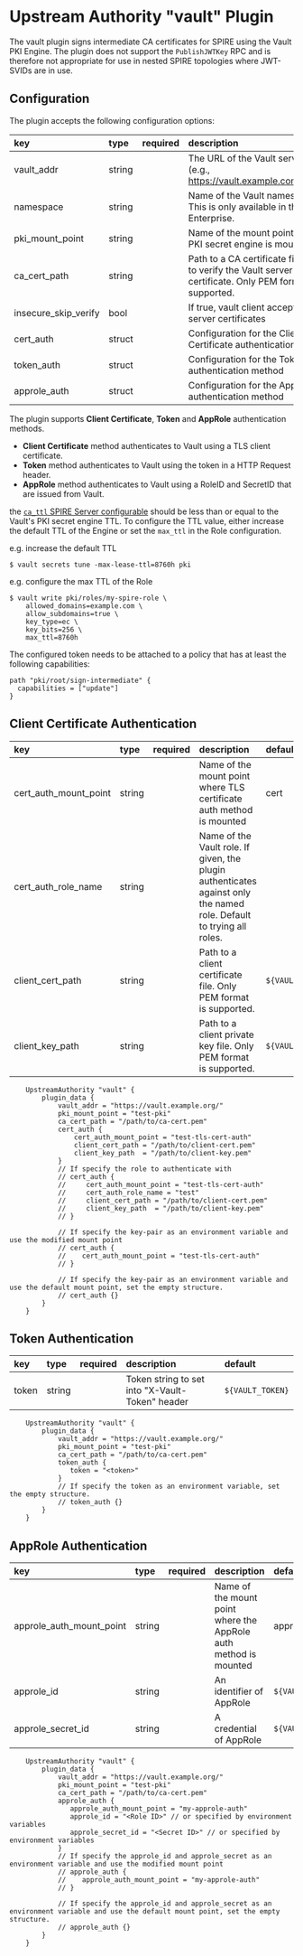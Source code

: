 #  Upstream Authority "vault" Plugin

The vault plugin signs intermediate CA certificates for SPIRE using the Vault PKI Engine.
The plugin does not support the `PublishJWTKey` RPC and is therefore not appropriate for use in nested SPIRE topologies where JWT-SVIDs are in use.

## Configuration

The plugin accepts the following configuration options:

| key | type | required | description | default |
|:----|:-----|:---------|:------------|:--------|
| vault_addr  | string |   | The URL of the Vault server. (e.g., https://vault.example.com:8443/) | `${VAULT_ADDR}` |
| namespace        | string |  | Name of the Vault namespace. This is only available in the Vault Enterprise. | `${VAULT_NAMESPACE}` |
| pki_mount_point  | string |  | Name of the mount point where PKI secret engine is mounted | pki |
| ca_cert_path     | string |  | Path to a CA certificate file used to verify the Vault server certificate. Only PEM format is supported. | `${VAULT_CACERT}` |
| insecure_skip_verify  | bool |  | If true, vault client accepts any server certificates | false |
| cert_auth        | struct |  | Configuration for the Client Certificate authentication method | |
| token_auth       | struct |  | Configuration for the Token authentication method | |
| approle_auth     | struct |  | Configuration for the AppRole authentication method | |

The plugin supports **Client Certificate**, **Token** and **AppRole** authentication methods.

- **Client Certificate** method authenticates to Vault using a TLS client certificate.
- **Token** method authenticates to Vault using the token in a HTTP Request header.
- **AppRole** method authenticates to Vault using a RoleID and SecretID that are issued from Vault.

the [`ca_ttl` SPIRE Server configurable](https://github.com/spiffe/spire/blob/main/doc/spire_server.md#server-configuration-file) should be less than or equal to the Vault's PKI secret engine TTL.
To configure the TTL value, either increase the default TTL of the Engine or set the `max_ttl` in the Role configuration.

e.g. increase the default TTL
```
$ vault secrets tune -max-lease-ttl=8760h pki
```

e.g. configure the max TTL of the Role
```
$ vault write pki/roles/my-spire-role \
    allowed_domains=example.com \
    allow_subdomains=true \
    key_type=ec \
    key_bits=256 \
    max_ttl=8760h
```

The configured token needs to be attached to a policy that has at least the following capabilities:

```hcl
path "pki/root/sign-intermediate" {
  capabilities = ["update"]
}
```

## Client Certificate Authentication

| key | type | required | description | default |
|:----|:-----|:---------|:------------|:--------|
| cert_auth_mount_point | string |  | Name of the mount point where TLS certificate auth method is mounted | cert |
| cert_auth_role_name | string | | Name of the Vault role. If given, the plugin authenticates against only the named role. Default to trying all roles. | |
| client_cert_path | string | | Path to a client certificate file. Only PEM format is supported. | `${VAULT_CLIENT_CERT}` |
| client_key_path  | string | | Path to a client private key file. Only PEM format is supported. | `${VAULT_CLIENT_KEY}` |

```hcl
    UpstreamAuthority "vault" {
        plugin_data {
            vault_addr = "https://vault.example.org/"
            pki_mount_point = "test-pki"
            ca_cert_path = "/path/to/ca-cert.pem"
            cert_auth {
                cert_auth_mount_point = "test-tls-cert-auth"
                client_cert_path = "/path/to/client-cert.pem"
                client_key_path  = "/path/to/client-key.pem"
            }
            // If specify the role to authenticate with
            // cert_auth {
            //     cert_auth_mount_point = "test-tls-cert-auth"
            //     cert_auth_role_name = "test"
            //     client_cert_path = "/path/to/client-cert.pem"
            //     client_key_path  = "/path/to/client-key.pem"
            // }
       
            // If specify the key-pair as an environment variable and use the modified mount point
            // cert_auth {
            //    cert_auth_mount_point = "test-tls-cert-auth"
            // }

            // If specify the key-pair as an environment variable and use the default mount point, set the empty structure.
            // cert_auth {}
        }
    }
```
## Token Authentication

| key | type | required | description | default |
|:----|:-----|:---------|:------------|:--------|
| token | string | | Token string to set into "X-Vault-Token" header | `${VAULT_TOKEN}` |


```hcl
    UpstreamAuthority "vault" {
        plugin_data {
            vault_addr = "https://vault.example.org/"
            pki_mount_point = "test-pki"
            ca_cert_path = "/path/to/ca-cert.pem"
            token_auth {
               token = "<token>"
            }
            // If specify the token as an environment variable, set the empty structure.
            // token_auth {}
        }
    }
```
## AppRole Authentication

| key | type | required | description | default |
|:----|:-----|:---------|:------------|:--------|
| approle_auth_mount_point | string | | Name of the mount point where the AppRole auth method is mounted | approle |
| approle_id |string | | An identifier of AppRole | `${VAULT_APPROLE_ID}` |
| approle_secret_id | string | | A credential of AppRole | `${VAULT_APPROLE_SECRET_ID}` |

```hcl
    UpstreamAuthority "vault" {
        plugin_data {
            vault_addr = "https://vault.example.org/"
            pki_mount_point = "test-pki"
            ca_cert_path = "/path/to/ca-cert.pem"
            approle_auth {
               approle_auth_mount_point = "my-approle-auth"
               approle_id = "<Role ID>" // or specified by environment variables
               approle_secret_id = "<Secret ID>" // or specified by environment variables
            }
            // If specify the approle_id and approle_secret as an environment variable and use the modified mount point
            // approle_auth {
            //    approle_auth_mount_point = "my-approle-auth"
            // }

            // If specify the approle_id and approle_secret as an environment variable and use the default mount point, set the empty structure.
            // approle_auth {}
        }
    }
```
